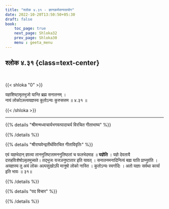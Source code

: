 ```yaml
---
title: "श्लोक ४.३१ - ज्ञानकर्मसन्यसयोग"
date: 2022-10-20T13:50:50+05:30
draft: false
book:
    toc_page: true
    next_page: Shloka32
    prev_page: Shloka30
    menu : geeta_menu
---
```




## श्लोक ४.३१ {class=text-center}

<br/>

{{< shloka  "0"  >}}

यज्ञशिष्टामृतभुजो यान्ति ब्रह्म सनातनम् ।   
नायं लोकोऽस्त्ययज्ञस्य कुतो़ऽन्यः कुरुसत्तम ॥ ४.३१ ॥

{{< /shloka >}}

---


{{% details "श्रीमन्मध्वाचार्यभगवत्पादाचर्य विरचित  गीताभाष्य" %}}



{{% /details %}}



{{% details "श्रीराघवेन्द्रतीर्थविरचित गीताविवृतिः" %}}

एवं यज्ञभेदान्‌ ज्ञात्वा ताननुतिष्टतामननुतिष्ठतां च फलभेदमाह
॥ **यज्ञेति** । यज्ञे देवतायै दत्तहविःशेषोऽमृतमुच्यते। तद्भुजः 
यजञनुष्टातार इति यावत्‌ । सनातनमनादिनित्यं बह्म याति प्राप्नुवंति । अयज्ञस्य तु अयं लोकः
अल्पसुखोऽपि मानुषो लोको नास्ति । कुतोऽन्यः स्वर्गादिः । अतो यज्ञाः सर्वथा
कार्या इति भावः ॥ ३१॥

{{% /details %}}



{{% details "पद विचार" %}}


{{% /details %}}
